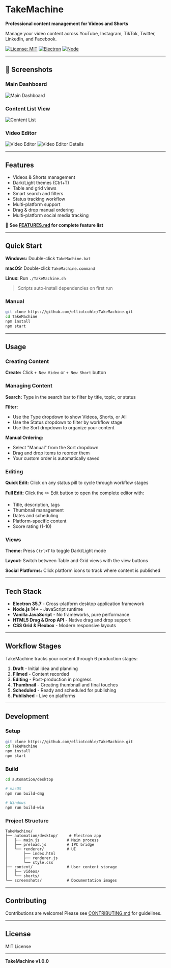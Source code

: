 #  TakeMachine

**Professional content management for Videos and Shorts**

Manage your video content across YouTube, Instagram, TikTok, Twitter, LinkedIn, and Facebook.

[![License: MIT](https://img.shields.io/badge/License-MIT-yellow.svg)](https://opensource.org/licenses/MIT)
[![Electron](https://img.shields.io/badge/Electron-35.7-blue.svg)](https://www.electronjs.org/)
[![Node](https://img.shields.io/badge/Node.js-14%2B-green.svg)](https://nodejs.org/)

---

## 📸 Screenshots

### Main Dashboard
![Main Dashboard](screenshots/main-dashboard.png)

### Content List View
![Content List](screenshots/content-list.png)

### Video Editor
![Video Editor](screenshots/video-editor.png)
![Video Editor Details](screenshots/video-editor2.png)

---

##  Features

-  Videos & Shorts management
-  Dark/Light themes (Ctrl+T)
-  Table and grid views
-  Smart search and filters
-  Status tracking workflow
-  Multi-platform support
-  Drag & drop manual ordering
-  Multi-platform social media tracking

📖 **See [FEATURES.md](FEATURES.md) for complete feature list**

---

##  Quick Start

**Windows:** Double-click `TakeMachine.bat`

**macOS:** Double-click `TakeMachine.command`

**Linux:** Run `./TakeMachine.sh`

> Scripts auto-install dependencies on first run

### Manual

```bash
git clone https://github.com/elliotcohle/TakeMachine.git
cd TakeMachine
npm install
npm start
```

---

##  Usage

### Creating Content

**Create:** Click `+ New Video` or `+ New Short` button

### Managing Content

**Search:** Type in the search bar to filter by title, topic, or status

**Filter:** 
- Use the Type dropdown to show Videos, Shorts, or All
- Use the Status dropdown to filter by workflow stage
- Use the Sort dropdown to organize your content

**Manual Ordering:** 
- Select "Manual" from the Sort dropdown
- Drag and drop items to reorder them
- Your custom order is automatically saved

### Editing

**Quick Edit:** Click on any status pill to cycle through workflow stages

**Full Edit:** Click the ✏️ Edit button to open the complete editor with:
- Title, description, tags
- Thumbnail management
- Dates and scheduling
- Platform-specific content
- Score rating (1-10)

### Views

**Theme:** Press `Ctrl+T` to toggle Dark/Light mode

**Layout:** Switch between Table and Grid views with the view buttons

**Social Platforms:** Click platform icons to track where content is published

---

##  Tech Stack

- **Electron 35.7** - Cross-platform desktop application framework
- **Node.js 14+** - JavaScript runtime
- **Vanilla JavaScript** - No frameworks, pure performance
- **HTML5 Drag & Drop API** - Native drag and drop support
- **CSS Grid & Flexbox** - Modern responsive layouts

---

##  Workflow Stages

TakeMachine tracks your content through 6 production stages:

1. **Draft** - Initial idea and planning
2. **Filmed** - Content recorded
3. **Editing** - Post-production in progress
4. **Thumbnail** - Creating thumbnail and final touches
5. **Scheduled** - Ready and scheduled for publishing
6. **Published** - Live on platforms

---

##  Development

### Setup

```bash
git clone https://github.com/elliotcohle/TakeMachine.git
cd TakeMachine
npm install
npm start
```

### Build

```bash
cd automation/desktop

# macOS
npm run build-dmg

# Windows
npm run build-win
```

### Project Structure

```
TakeMachine/
├── automation/desktop/     # Electron app
│   ├── main.js            # Main process
│   ├── preload.js         # IPC bridge
│   └── renderer/          # UI
│       ├── index.html
│       ├── renderer.js
│       └── style.css
├── content/               # User content storage
│   ├── videos/
│   └── shorts/
└── screenshots/           # Documentation images
```

---

##  Contributing

Contributions are welcome! Please see [CONTRIBUTING.md](CONTRIBUTING.md) for guidelines.

---

##  License

MIT License

---

**TakeMachine v1.0.0**